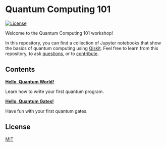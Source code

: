 # Quantum Computing 101

[![License](https://img.shields.io/github/license/ayltai/quantum-computing-101.svg?style=flat)](https://github.com/ayltai/quantum-computing-101/blob/master/LICENSE)

Welcome to the Quantum Computing 101 workshop!

In this repository, you can find a collection of Jupyter notebooks that show the basics of quantum computing using [Qiskit](https://www.qiskit.org). Feel free to learn from this repository, to ask [questions](https://github.com/ayltai/quantum-computing-101/issues), or to [contribute](https://github.com/ayltai/quantum-computing-101/pulls).

## Contents

**[Hello, Quantum World!](https://github.com/ayltai/quantum-computing-101/blob/master/hello-quantum-world.ipynb)**

Learn how to write your first quantum program.

**[Hello, Quantum Gates!](https://github.com/ayltai/quantum-computing-101/blob/master/hello-quantum-gates.ipynb)**

Have fun with your first quantum gates.

## License
[MIT](https://github.com/ayltai/quantum-computing-101/blob/master/LICENSE)
